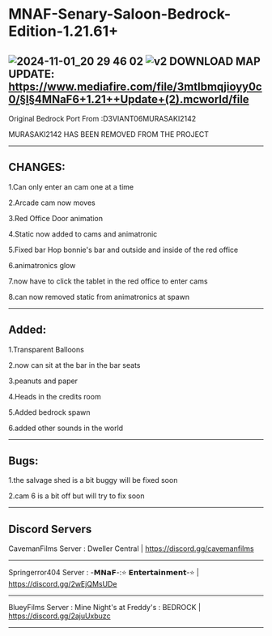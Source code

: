 # MNAF-Senary-Saloon-Bedrock-Edition-1.21.61+
![2024-11-01_20 29 46 02](https://github.com/user-attachments/assets/25769f7f-1d45-430a-b2ba-0e7cd250e9a6)
![v2](https://github.com/user-attachments/assets/ae425153-0712-4bfc-9cfb-c51add00ba83)
DOWNLOAD MAP UPDATE: https://www.mediafire.com/file/3mtlbmqjioyy0c0/§l§4MNaF6+1.21++Update+(2).mcworld/file
-----------------------------
Original Bedrock Port From :D3VIANT06MURASAKI2142 

MURASAKI2142 HAS BEEN REMOVED FROM THE PROJECT

--------------------------------------------
CHANGES:
-----------------------------

1.Can only enter an cam one at a time

2.Arcade cam now moves

3.Red Office Door animation 

4.Static now added to cams and animatronic

5.Fixed bar Hop bonnie's bar and outside and inside of the red office

6.animatronics glow 

7.now have to click the tablet in the red office to enter cams

8.can now removed static from animatronics at spawn

------------------------------

Added:
-----------------------------

1.Transparent Balloons 

2.now can sit at the bar in the bar seats

3.peanuts and paper

4.Heads in the credits room

5.Added bedrock spawn

6.added other sounds in the world

-----------------------------
Bugs:
-----------------------------
1.the salvage shed is a bit buggy will be fixed soon

2.cam 6 is a bit off but will try to fix soon

------------------------------

Discord Servers
-----------------------------

CavemanFilms Server : Dweller Central | https://discord.gg/cavemanfilms

--------------------------------------------

Springerror404 Server : -𝗠𝗡𝗮𝗙-:⭐ 𝗘𝗻𝘁𝗲𝗿𝘁𝗮𝗶𝗻𝗺𝗲𝗻𝘁-⭐ | https://discord.gg/2wEjQMsUDe

--------------------------------------------

BlueyFilms Server : Mine Night's at Freddy's : BEDROCK | https://discord.gg/2ajuUxbuzc

--------------------------------------------
